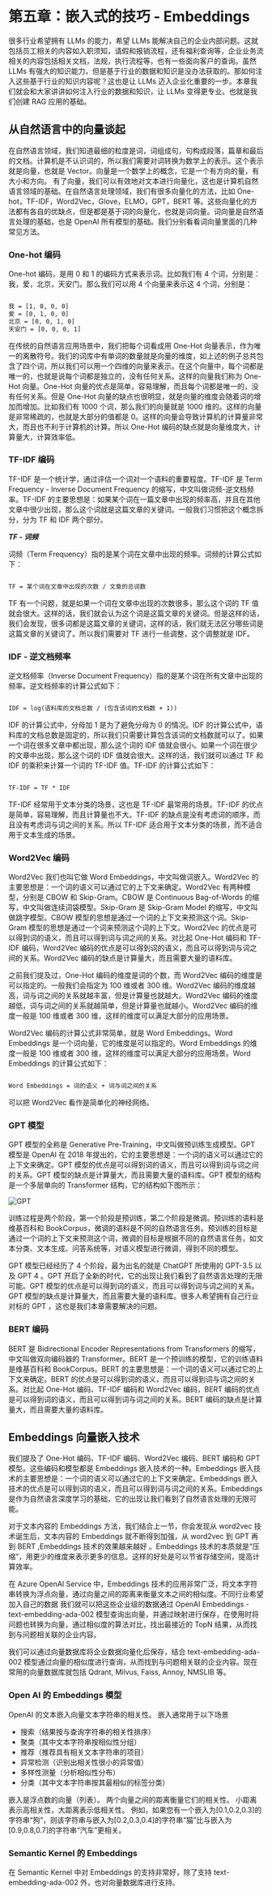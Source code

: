 # **第五章：嵌入式的技巧 - Embeddings**

很多行业希望拥有 LLMs 的能力，希望 LLMs 能解决自己的企业内部问题。这就包括员工相关的内容如入职须知，请假和报销流程，还有福利查询等，企业业务流相关的内容包括相关文档，法规，执行流程等，也有一些面向客户的查询。虽然 LLMs 有强大的知识能力，但是基于行业的数据和知识是没办法获取的。那如何注入这些基于行业的知识内容呢？这也是让 LLMs 迈入企业化重要的一步。本章我们就会和大家讲讲如何注入行业的数据和知识，让 LLMs 变得更专业。也就是我们创建 RAG 应用的基础。

## **从自然语言中的向量谈起**

在自然语言领域，我们知道最细的粒度是词，词组成句，句构成段落，篇章和最后的文档。计算机是不认识词的，所以我们需要对词转换为数学上的表示。这个表示就是向量，也就是 Vector。向量是一个数学上的概念，它是一个有方向的量，有大小和方向。 有了向量，我们可以有效地对文本进行向量化，这也是计算机自然语言领域的基础。在自然语言处理领域，我们有很多向量化的方法，比如 One-hot，TF-IDF，Word2Vec，Glove，ELMO，GPT，BERT 等。这些向量化的方法都有各自的优缺点，但是都是基于词的向量化，也就是词向量。词向量是自然语言处理的基础，也是 OpenAI 所有模型的基础。我们分别看看词向量里面的几种常见方法。

### **One-hot 编码**

One-hot 编码，是用 0 和 1 的编码方式来表示词。比如我们有 4 个词，分别是：我，爱，北京，天安门。那么我们可以用 4 个向量来表示这 4 个词，分别是：

```txt

我 = [1, 0, 0, 0]
爱 = [0, 1, 0, 0]
北京 = [0, 0, 1, 0]
天安门 = [0, 0, 0, 1]

```

在传统的自然语言应用场景中，我们把每个词看成用 One-Hot 向量表示，作为唯一的离散符号。我们的词库中有单词的数量就是向量的维度，如上述的例子总共包含了四个词，所以我们可以用一个四维的向量来表示。在这个向量中，每个词都是唯一的，也就是说每个词都是独立的，没有任何关系。这样的向量我们称为 One-Hot 向量。One-Hot 向量的优点是简单，容易理解，而且每个词都是唯一的，没有任何关系。但是 One-Hot 向量的缺点也很明显，就是向量的维度会随着词的增加而增加。比如我们有 1000 个词，那么我们的向量就是 1000 维的。这样的向量是非常稀疏的，也就是大部分的值都是 0。这样的向量会导致计算机的计算量非常大，而且也不利于计算机的计算。所以 One-Hot 编码的缺点就是向量维度大，计算量大，计算效率低。


### **TF-IDF 编码**

TF-IDF 是一个统计学，通过评估一个词对一个语料的重要程度。TF-IDF 是 Term Frequency - Inverse Document Frequency 的缩写，中文叫做词频-逆文档频率。TF-IDF 的主要思想是：如果某个词在一篇文章中出现的频率高，并且在其他文章中很少出现，那么这个词就是这篇文章的关键词。一般我们习惯把这个概念拆分，分为 TF 和 IDF 两个部分。

***TF - 词频***

词频（Term Frequency）指的是某个词在文章中出现的频率。词频的计算公式如下：

```txt

TF = 某个词在文章中出现的次数 / 文章的总词数

```

TF 有一个问题，就是如果一个词在文章中出现的次数很多，那么这个词的 TF 值就会很大。这样的话，我们就会认为这个词是这篇文章的关键词。但是这样的话，我们会发现，很多词都是这篇文章的关键词，这样的话，我们就无法区分哪些词是这篇文章的关键词了。所以我们需要对 TF 进行一些调整，这个调整就是 IDF。


### **IDF - 逆文档频率**

逆文档频率（Inverse Document Frequency）指的是某个词在所有文章中出现的频率。逆文档频率的计算公式如下：


```txt

IDF = log(语料库的文档总数 / (包含该词的文档数 + 1))

```

IDF 的计算公式中，分母加 1 是为了避免分母为 0 的情况。IDF 的计算公式中，语料库的文档总数是固定的，所以我们只需要计算包含该词的文档数就可以了。如果一个词在很多文章中都出现，那么这个词的 IDF 值就会很小。如果一个词在很少的文章中出现，那么这个词的 IDF 值就会很大。这样的话，我们就可以通过 TF 和 IDF 的乘积来计算一个词的 TF-IDF 值。TF-IDF 的计算公式如下：

```txt

TF-IDF = TF * IDF

```

TF-IDF 经常用于文本分类的场景，这也是 TF-IDF 最常用的场景。TF-IDF 的优点是简单，容易理解，而且计算量也不大。TF-IDF 的缺点是没有考虑词的顺序，而且没有考虑词与词之间的关系。所以 TF-IDF 适合用于文本分类的场景，而不适合用于文本生成的场景。


### **Word2Vec 编码**

Word2Vec 我们也叫它做 Word Embeddings，中文叫做词嵌入。Word2Vec 的主要思想是：一个词的语义可以通过它的上下文来确定。Word2Vec 有两种模型，分别是 CBOW 和 Skip-Gram。CBOW 是 Continuous Bag-of-Words 的缩写，中文叫做连续词袋模型。Skip-Gram 是 Skip-Gram Model 的缩写，中文叫做跳字模型。CBOW 模型的思想是通过一个词的上下文来预测这个词。Skip-Gram 模型的思想是通过一个词来预测这个词的上下文。Word2Vec 的优点是可以得到词的语义，而且可以得到词与词之间的关系。对比起 One-Hot 编码和 TF-IDF 编码，Word2Vec 编码的优点是可以得到词的语义，而且可以得到词与词之间的关系。Word2Vec 编码的缺点是计算量大，而且需要大量的语料库。

之前我们提及过，One-Hot 编码的维度是词的个数，而 Word2Vec 编码的维度是可以指定的。一般我们会指定为 100 维或者 300 维。Word2Vec 编码的维度越高，词与词之间的关系就越丰富，但是计算量也就越大。Word2Vec 编码的维度越低，词与词之间的关系就越简单，但是计算量也就越小。Word2Vec 编码的维度一般是 100 维或者 300 维，这样的维度可以满足大部分的应用场景。

Word2Vec 编码的计算公式非常简单，就是 Word Embeddings。Word Embeddings 是一个词向量，它的维度是可以指定的。Word Embeddings 的维度一般是 100 维或者 300 维，这样的维度可以满足大部分的应用场景。Word Embeddings 的计算公式如下：

```txt

Word Embeddings = 词的语义 + 词与词之间的关系

```

可以把 Word2Vec 看作是简单化的神经网络。

### **GPT 模型**

GPT 模型的全称是 Generative Pre-Training，中文叫做预训练生成模型。GPT 模型是 OpenAI 在 2018 年提出的，它的主要思想是：一个词的语义可以通过它的上下文来确定。GPT 模型的优点是可以得到词的语义，而且可以得到词与词之间的关系。GPT 模型的缺点是计算量大，而且需要大量的语料库。GPT 模型的结构是一个多层单向的 Transformer 结构，它的结构如下图所示：

![GPT](../../imgs/05/GPT.png)

训练过程是两个阶段，第一个阶段是预训练，第二个阶段是微调。预训练的语料是维基百科和 BookCorpus，微调的语料是不同的自然语言任务。预训练的目标是通过一个词的上下文来预测这个词，微调的目标是根据不同的自然语言任务，如文本分类、文本生成、问答系统等，对语义模型进行微调，得到不同的模型。

GPT 模型已经经历了 4 个阶段，最为出名的就是 ChatGPT 所使用的 GPT-3.5 以及 GPT 4 。GPT 开启了全新的时代，它的出现让我们看到了自然语言处理的无限可能。GPT 模型的优点是可以得到词的语义，而且可以得到词与词之间的关系。GPT 模型的缺点是计算量大，而且需要大量的语料库。很多人希望拥有自己行业对标的 GPT ，这也是我们本章需要解决的问题。

### **BERT 编码**

BERT 是 Bidirectional Encoder Representations from Transformers 的缩写，中文叫做双向编码器的 Transformer。BERT 是一个预训练的模型，它的训练语料是维基百科和 BookCorpus。BERT 的主要思想是：一个词的语义可以通过它的上下文来确定。BERT 的优点是可以得到词的语义，而且可以得到词与词之间的关系。对比起 One-Hot 编码、TF-IDF 编码和 Word2Vec 编码，BERT 编码的优点是可以得到词的语义，而且可以得到词与词之间的关系。BERT 编码的缺点是计算量大，而且需要大量的语料库。

## **Embeddings 向量嵌入技术**

我们提及了 One-Hot 编码、TF-IDF 编码、Word2Vec 编码、BERT 编码和 GPT 模型。这些编码和模型都是 Embeddings 嵌入技术的一种。Embeddings 嵌入技术的主要思想是：一个词的语义可以通过它的上下文来确定。Embeddings 嵌入技术的优点是可以得到词的语义，而且可以得到词与词之间的关系。Embeddings 是作为自然语言深度学习的基础，它的出现让我们看到了自然语言处理的无限可能。

对于文本内容的 Embeddings 方法，我们结合上一节，你会发现从 word2vec 技术诞生后，文本内容的 Embeddings 就不断得到加强，从 word2vec 到 GPT 再到 BERT ,Embeddings 技术的效果越来越好 。Embeddings 技术的本质就是“压缩”，用更少的维度来表示更多的信息。这样的好处是可以节省存储空间，提高计算效率。

在 Azure OpenAI Service 中，Embeddings 技术的应用非常广泛，将文本字符串转换为浮点向量，通过向量之间的距离来衡量文本之间的相似度。不同行业希望加入自己的数据 我们就可以把这些企业级的数据通过 OpenAI Embeddings - text-embedding-ada-002 模型查询出向量，并通过映射进行保存，在使用时将问题也转换为向量，通过相似度的算法对比，找出最接近的 TopN 结果，从而找到与问题相关联的企业内容。

我们可以通过向量数据库将企业数据向量化后保存，结合 text-embedding-ada-002 模型通过向量的相似度进行查询，从而找到与问题相关联的企业内容。现在常用的向量数据库就包括 Qdrant, Milvus, Faiss, Annoy, NMSLIB 等。

### **Open AI 的 Embeddings 模型**

OpenAI 的文本嵌入向量文本字符串的相关性。 嵌入通常用于以下场景

- 搜索（结果按与查询字符串的相关性排序）
- 聚类（其中文本字符串按相似性分组）
- 推荐（推荐具有相关文本字符串的项目）
- 异常检测（识别出相关性很小的异常值）
- 多样性测量（分析相似性分布）
- 分类（其中文本字符串按其最相似的标签分类）

嵌入是浮点数的向量（列表）。 两个向量之间的距离衡量它们的相关性。 小距离表示高相关性，大距离表示低相关性。 例如，如果您有一个嵌入为[0.1,0.2,0.3]的字符串“狗”，则该字符串与嵌入为[0.2,0.3,0.4]的字符串“猫”比与嵌入为[0.9,0.8,0.7]的字符串“汽车”更相关。



### **Semantic Kernel 的 Embeddings**

在 Semantic Kernel 中对 Embeddings 的支持非常好，除了支持 text-embedding-ada-002 外，也对向量数据库进行支持。